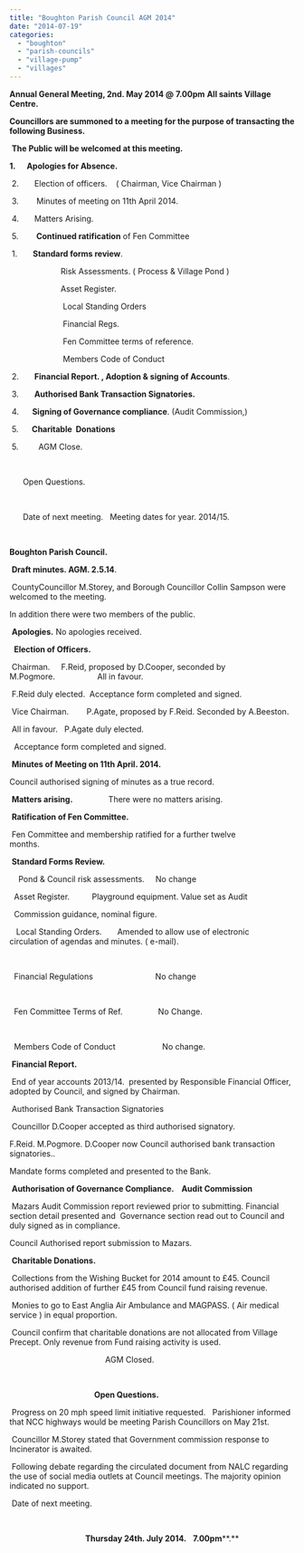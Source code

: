 ```yaml
---
title: "Boughton Parish Council AGM 2014"
date: "2014-07-19"
categories: 
  - "boughton"
  - "parish-councils"
  - "village-pump"
  - "villages"
---
```


**Annual General Meeting, 2nd. May 2014 @** **7.00pm** **All saints Village Centre.**

**Councillors are summoned to a meeting for the purpose of transacting the following Business.**

 **The Public will be welcomed at this meeting.**

**1.**     **Apologies for Absence.**

 2.       Election of officers.    ( Chairman, Vice Chairman )

 3.        Minutes of meeting on 11th April 2014.

 4.       Matters Arising.

 5.        **Continued ratification** of Fen Committee

 1.       **Standard forms review**.

                       Risk Assessments. ( Process & Village Pond )

                       Asset Register.

                        Local Standing Orders

                        Financial Regs.

                        Fen Committee terms of reference.

                        Members Code of Conduct

 2.       **Financial Report. , Adoption & signing of Accounts**.

 3.       **Authorised Bank Transaction Signatories.**

 4.      **Signing of Governance compliance**. (Audit Commission,)

 5.      **Charitable  Donations**

 5.         AGM Close.

 

      Open Questions.

 

      Date of next meeting.   Meeting dates for year. 2014/15.

 

**Boughton Parish Council.**

 **Draft minutes. AGM. 2.5.14**.

 CountyCouncillor M.Storey, and Borough Councillor Collin Sampson were welcomed to the meeting.

In addition there were two members of the public.

 **Apologies.** No apologies received.

  **Election of Officers.**

 Chairman.     F.Reid, proposed by D.Cooper, seconded by M.Pogmore.                   All in favour.

 F.Reid duly elected.  Acceptance form completed and signed.

 Vice Chairman.        P.Agate, proposed by F.Reid. Seconded by A.Beeston.

 All in favour.   P.Agate duly elected.

  Acceptance form completed and signed.

 **Minutes of Meeting on 11th April. 2014.**

Council authorised signing of minutes as a true record.

 **Matters arising.**                There were no matters arising.

 **Ratification of Fen Committee.**

 Fen Committee and membership ratified for a further twelve                months.

 **Standard Forms Review.**

    Pond & Council risk assessments.     No change

  Asset Register.          Playground equipment. Value set as Audit

  Commission guidance, nominal figure.

   Local Standing Orders.       Amended to allow use of electronic circulation of agendas and minutes. ( e-mail).

 

  Financial Regulations                            No change

 

  Fen Committee Terms of Ref.                No Change.

 

  Members Code of Conduct                     No change.

 **Financial Report.**

 End of year accounts 2013/14.  presented by Responsible Financial Officer, adopted by Council, and signed by Chairman.

 Authorised Bank Transaction Signatories

 Councillor D.Cooper accepted as third authorised signatory.

F.Reid. M.Pogmore. D.Cooper now Council authorised bank transaction signatories..

Mandate forms completed and presented to the Bank.

 **Authorisation of Governance Compliance.    Audit Commission**

 Mazars Audit Commission report reviewed prior to submitting. Financial section detail presented and  Governance section read out to Council and duly signed as in compliance.

Council Authorised report submission to Mazars.

 **Charitable Donations.**

 Collections from the Wishing Bucket for 2014 amount to £45. Council authorised addition of further £45 from Council fund raising revenue.

 Monies to go to East Anglia Air Ambulance and MAGPASS. ( Air medical service ) in equal proportion.

 Council confirm that charitable donations are not allocated from Village Precept. Only revenue from Fund raising activity is used.

                                           AGM Closed.

 

                                      **Open Questions.**

 Progress on 20 mph speed limit initiative requested.   Parishioner informed that NCC highways would be meeting Parish Councillors on May 21st.

 Councillor M.Storey stated that Government commission response to Incinerator is awaited.

 Following debate regarding the circulated document from NALC regarding the use of social media outlets at Council meetings. The majority opinion indicated no support.

 Date of next meeting.

 

                                  **Thursday 24th. July 2014.**   **7.00pm****.**
